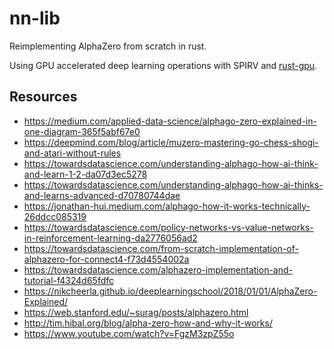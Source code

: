 # nn-lib

Reimplementing AlphaZero from scratch in rust. 

Using GPU accelerated deep learning operations with SPIRV and [rust-gpu](https://github.com/EmbarkStudios/rust-gpu).


## Resources

* https://medium.com/applied-data-science/alphago-zero-explained-in-one-diagram-365f5abf67e0
* https://deepmind.com/blog/article/muzero-mastering-go-chess-shogi-and-atari-without-rules
* https://towardsdatascience.com/understanding-alphago-how-ai-think-and-learn-1-2-da07d3ec5278
* https://towardsdatascience.com/understanding-alphago-how-ai-thinks-and-learns-advanced-d70780744dae
* https://jonathan-hui.medium.com/alphago-how-it-works-technically-26ddcc085319
* https://towardsdatascience.com/policy-networks-vs-value-networks-in-reinforcement-learning-da2776056ad2
* https://towardsdatascience.com/from-scratch-implementation-of-alphazero-for-connect4-f73d4554002a
* https://towardsdatascience.com/alphazero-implementation-and-tutorial-f4324d65fdfc
* https://nikcheerla.github.io/deeplearningschool/2018/01/01/AlphaZero-Explained/
* https://web.stanford.edu/~surag/posts/alphazero.html
* http://tim.hibal.org/blog/alpha-zero-how-and-why-it-works/
* https://www.youtube.com/watch?v=FgzM3zpZ55o
